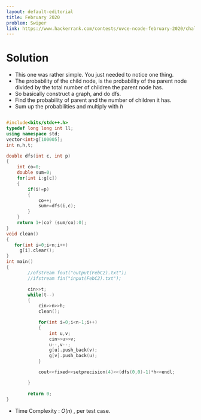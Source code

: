 ```yaml
---
layout: default-editorial
title: February 2020
problem: Swiper
link: https://www.hackerrank.com/contests/uvce-ncode-february-2020/challenges/im-the-map-im-the-map
---
```

# Solution

* This one was rather simple. You just needed to notice one thing.
* The probability of the child node, is the probability of the parent node divided by the total number of children the parent node has.
* So basically construct a graph, and do dfs.
* Find the probability of parent and the number of children it has.
* Sum up the probabilities and multiply with $h$
   


~~~cpp

#include<bits/stdc++.h>
typedef long long int ll;
using namespace std;
vector<int>g[100005];
int n,h,t;

double dfs(int c, int p)
{
    int co=0;
    double sum=0;
    for(int i:g[c])
    {
        if(i!=p)
        {
            co++;
            sum+=dfs(i,c);
        }
    }
    return 1+(co? (sum/co):0);
}
void clean()
{
   for(int i=0;i<n;i++)
     g[i].clear();
}
int main()
{
        //ofstream fout("output(FebC2).txt");
        //ifstream fin("input(FebC2).txt");

        cin>>t;
        while(t--)
        {
            cin>>n>>h;
            clean();

            for(int i=0;i<n-1;i++)
            {
                int u,v;
                cin>>u>>v;
                u--,v--;
                g[u].push_back(v);
                g[v].push_back(u);
            }

            cout<<fixed<<setprecision(4)<<(dfs(0,0)-1)*h<<endl;

        }

        return 0;
}


~~~

* Time Complexity : $O(n)$ , per test case.
